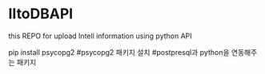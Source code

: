 # IItoDBAPI
this REPO for upload Intell information using python API

pip install psycopg2
#psycopg2 패키지 설치
#postpresql과 python을 연동해주는 패키지

